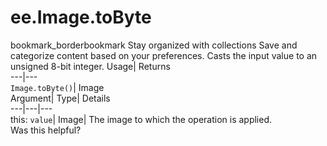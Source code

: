  
#  ee.Image.toByte
bookmark_borderbookmark Stay organized with collections  Save and categorize content based on your preferences.
Casts the input value to an unsigned 8-bit integer. 
Usage| Returns  
---|---  
`Image.toByte()`| Image  
Argument| Type| Details  
---|---|---  
this: `value`| Image| The image to which the operation is applied.  
Was this helpful?
